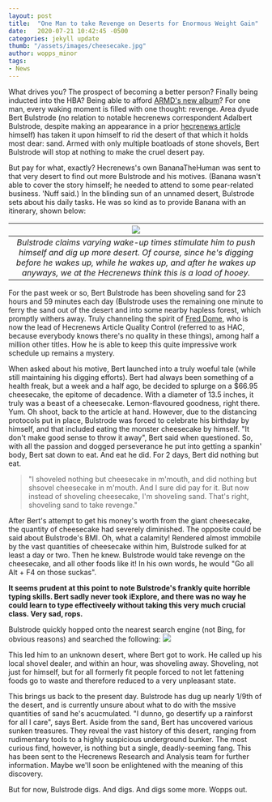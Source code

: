 ```yaml
---
layout: post
title:  "One Man to take Revenge on Deserts for Enormous Weight Gain"
date:   2020-07-21 10:42:45 -0500
categories: jekyll update
thumb: "/assets/images/cheesecake.jpg"
author: wopps_minor
tags:
- News
---
```

 
 What drives you? The prospect of becoming a better person? Finally being inducted into the HBA? Being able to afford [ARMD's new album](https://hecrenews.github.io/jekyll/update/2020/06/03/music-group-recieves-backlash-on-song-delay.html)? For one man, every waking moment is filled with one thought: revenge. Area dyude Bert Bulstrode (no relation to notable hecrenews correspondent Adalbert Bulstrode, despite making an appearance in a prior [hecrenews article](https://hecrenews.github.io/jekyll/update/2020/05/24/local-sports-team-loses-faith-in-humanity-after-name-selection-competition.html) himself) has taken it upon himself to rid the desert of that which it holds most dear: sand. Armed with only multiple boatloads of stone shovels, Bert Bulstrode will stop at nothing to make the cruel desert pay.
 
 But pay for what, exactly? Hecrenews's own BananaTheHuman was sent to that very desert to find out more Bulstrode and his motives. (Banana wasn't able to cover the story himself; he needed to attend to some pear-related business. 'Nuff said.) In the blinding sun of an unnamed desert, Bulstrode sets about his daily tasks. He was so kind as to provide Banana with an itinerary, shown below: 
 
 | ![](https://hecrenews.github.io/assets/images/bert_bulstrode_schedule.JPG)  |
|:-:|
| *Bulstrode claims varying wake-up times stimulate him to push himself and dig up more desert. Of course, since he's digging before he wakes up, while he wakes up, and after he wakes up anyways, we at the Hecrenews think this is a load of hooey.*  |

For the past week or so, Bert Bulstrode has been shoveling sand for 23 hours and 59 minutes each day (Bulstrode uses the remaining one minute to ferry the sand out of the desert and into some nearby hapless forest, which promptly withers away. Truly channeling the spirit of [Fred Dome](https://hecrenews.github.io/jekyll/update/2020/05/20/man-takes-initiative-during-social-distancing-ends-up-with-every-job.html), who is now the lead of Hecrenews Article Quality Control (referred to as HAC, because everybody knows there's no quality in these things), among half a million other titles. How he is able to keep this quite impressive work schedule up remains a mystery.

When asked about his motive, Bert launched into a truly woeful tale (while still maintaining his digging efforts). Bert had always been something of a health freak, but a week and a half ago, be decided to splurge on a $66.95 cheesecake, the epitome of decadence. With a diameter of 13.5 inches, it truly was a beast of a cheesecake. Lemon-flavoured goodness, right there. Yum. Oh shoot, back to the article at hand. However, due to the distancing protocols put in place, Bulstrode was forced to celebrate his birthday by himself, and that included eating the monster cheesecake by himself. "It don't make good sense to throw it away", Bert said when questioned. So, with all the passion and dogged perseverance he put into getting a spankin' body, Bert sat down to eat. And eat he did. For 2 days, Bert did nothing but eat. 

> "I shoveled nothing but cheesecake in m'mouth, and did nothing but shsovel cheesecake in m'mouth. And I sure did pay for it. But now instead of shoveling cheesecake, I'm shoveling sand. That's right, shoveling sand to take revenge."

After Bert's attempt to get his money's worth from the giant cheesecake, the quantity of cheesecake had severely diminished. The opposite could be said about Bulstrode's BMI. Oh, what a calamity! Rendered almost immobile by the vast quantities of cheesecake within him, Bulstrode sulked for at least a day or two. Then he knew. Bulstrode would take revenge on the cheesecake, and all other foods like it! In his own words, he would "Go all Alt + F4 on those suckas".

**It seems prudent at this point to note Bulstrode's frankly quite horrible typing skills. Bert sadly never took iExplore, and there was no way he could learn to type effectiveely without taking this very much crucial class. Very sad, rops.**

Bulstrode quickly hopped onto the nearest search engine (not Bing, for obvious reasons) and searched the following:
![](https://hecrenews.github.io/assets/images/bert_bulstrode_search.jpeg)

This led him to an unknown desert, where Bert got to work. He called up his local shovel dealer, and within an hour, was shoveling away. Shoveling, not just for himself, but for all formerly fit people forced to not let fattening foods go to waste and therefore reduced to a very unpleasant state.

This brings us back to the present day. Bulstrode has dug up nearly 1/9th of the desert, and is currently unsure about what to do with the mssive quantities of sand he's acucmulated. "I dunno, go desertify up a rainforst for all I care", says Bert. Aside from the sand, Bert has uncovered various sunken treasures. They reveal the vast history of this desert, ranging from rudimentary tools to a highly suspicious underground bunker. The most curious find, however, is nothing but a single, deadly-seeming fang. This has been sent to the Hecrenews Research and Analysis team for further information. Maybe we'll soon be enlightened with the meaning of this discovery.

But for now, Bulstrode digs. And digs. And digs some more. Wopps out.


